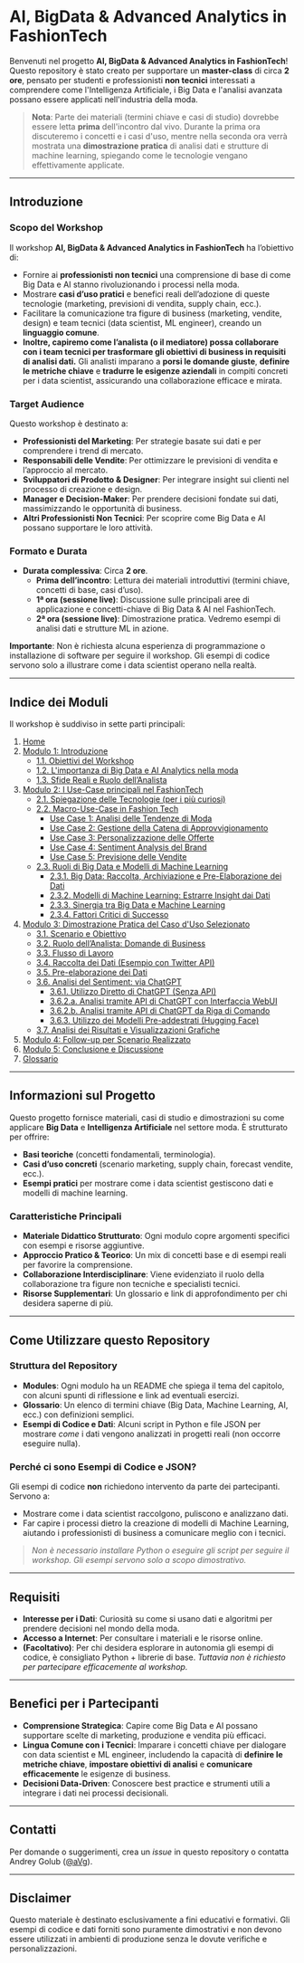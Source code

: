 # AI, BigData & Advanced Analytics in FashionTech

Benvenuti nel progetto **AI, BigData & Advanced Analytics in FashionTech**! Questo repository è stato creato per supportare un **master-class** di circa **2 ore**, pensato per studenti e professionisti **non tecnici** interessati a comprendere come l'Intelligenza Artificiale, i Big Data e l'analisi avanzata possano essere applicati nell'industria della moda.

> **Nota**: Parte dei materiali (termini chiave e casi di studio) dovrebbe essere letta **prima** dell'incontro dal vivo. Durante la prima ora discuteremo i concetti e i casi d'uso, mentre nella seconda ora verrà mostrata una **dimostrazione pratica** di analisi dati e strutture di machine learning, spiegando come le tecnologie vengano effettivamente applicate.

---

## Introduzione

### Scopo del Workshop
Il workshop **AI, BigData & Advanced Analytics in FashionTech** ha l’obiettivo di:
- Fornire ai **professionisti non tecnici** una comprensione di base di come Big Data e AI stanno rivoluzionando i processi nella moda.
- Mostrare **casi d’uso pratici** e benefici reali dell’adozione di queste tecnologie (marketing, previsioni di vendita, supply chain, ecc.).
- Facilitare la comunicazione tra figure di business (marketing, vendite, design) e team tecnici (data scientist, ML engineer), creando un **linguaggio comune**.
- **Inoltre, capiremo come l’analista (o il mediatore) possa collaborare con i team tecnici per trasformare gli obiettivi di business in requisiti di analisi dati.** Gli analisti imparano a **porsi le domande giuste**, **definire le metriche chiave** e **tradurre le esigenze aziendali** in compiti concreti per i data scientist, assicurando una collaborazione efficace e mirata.

### Target Audience
Questo workshop è destinato a:
- **Professionisti del Marketing**: Per strategie basate sui dati e per comprendere i trend di mercato.
- **Responsabili delle Vendite**: Per ottimizzare le previsioni di vendita e l’approccio al mercato.
- **Sviluppatori di Prodotto & Designer**: Per integrare insight sui clienti nel processo di creazione e design.
- **Manager e Decision-Maker**: Per prendere decisioni fondate sui dati, massimizzando le opportunità di business.
- **Altri Professionisti Non Tecnici**: Per scoprire come Big Data e AI possano supportare le loro attività.

### Formato e Durata
- **Durata complessiva**: Circa **2 ore**.
  - **Prima dell’incontro**: Lettura dei materiali introduttivi (termini chiave, concetti di base, casi d’uso).
  - **1ª ora (sessione live)**: Discussione sulle principali aree di applicazione e concetti-chiave di Big Data & AI nel FashionTech.
  - **2ª ora (sessione live)**: Dimostrazione pratica. Vedremo esempi di analisi dati e strutture ML in azione.

**Importante**: Non è richiesta alcuna esperienza di programmazione o installazione di software per seguire il workshop. Gli esempi di codice servono solo a illustrare come i data scientist operano nella realtà.

---

## Indice dei Moduli

Il workshop è suddiviso in sette parti principali:

1. [Home](./README.md)
2. [Modulo 1: Introduzione](./modules/modulo-1-introduzione/README.md)
   - [1.1. Obiettivi del Workshop](./modules/modulo-1-introduzione/README.md#11-obiettivi-del-workshop)
   - [1.2. L'importanza di Big Data e AI Analytics nella moda](./modules/modulo-1-introduzione/README.md#12-limportanza-di-big-data-e-ai-analytics-nella-moda)
   - [1.3. Sfide Reali e Ruolo dell’Analista](./modules/modulo-1-introduzione/README.md#13-sfide-reali-e-ruolo-dellanalista)
3. [Modulo 2: I Use-Case principali nel FashionTech](./modules/modulo-2-use-case-principali/README.md)
   - [2.1. Spiegazione delle Tecnologie (per i più curiosi)](./modules/modulo-2-use-case-principali/README.md#21-spiegazione-delle-tecnologie-per-i-più-curiosi)
   - [2.2. Macro-Use-Case in Fashion Tech](./modules/modulo-2-use-case-principali/README.md#22-macro-use-case-in-fashion-tech)
     - [Use Case 1: Analisi delle Tendenze di Moda](./modules/modulo-2-use-case-principali/README.md#use-case-1-analisi-delle-tendenze-di-moda)
     - [Use Case 2: Gestione della Catena di Approvvigionamento](./modules/modulo-2-use-case-principali/README.md#use-case-2-gestione-della-catena-di-approvvigionamento)
     - [Use Case 3: Personalizzazione delle Offerte](./modules/modulo-2-use-case-principali/README.md#use-case-3-personalizzazione-delle-offerte)
     - [Use Case 4: Sentiment Analysis del Brand](./modules/modulo-2-use-case-principali/README.md#use-case-4-sentiment-analysis-del-brand)
     - [Use Case 5: Previsione delle Vendite](./modules/modulo-2-use-case-principali/README.md#use-case-5-previsione-delle-vendite)
   - [2.3. Ruoli di Big Data e Modelli di Machine Learning](./modules/modulo-2-use-case-principali/README.md#23-ruoli-di-big-data-e-modelli-di-machine-learning)
     - [2.3.1. Big Data: Raccolta, Archiviazione e Pre-Elaborazione dei Dati](./modules/modulo-2-use-case-principali/README.md#231-big-data-raccolta-archiviazione-e-pre-elaborazione-dei-dati)
     - [2.3.2. Modelli di Machine Learning: Estrarre Insight dai Dati](./modules/modulo-2-use-case-principali/README.md#232-modelli-di-machine-learning-estrarre-insight-dai-dati)
     - [2.3.3. Sinergia tra Big Data e Machine Learning](./modules/modulo-2-use-case-principali/README.md#233-sinergia-tra-big-data-e-machine-learning)
     - [2.3.4. Fattori Critici di Successo](./modules/modulo-2-use-case-principali/README.md#234-fattori-critici-di-successo)
4. [Modulo 3: Dimostrazione Pratica del Caso d'Uso Selezionato](./modules/modulo-3-dimostrazione-pratica/README.md)
   - [3.1. Scenario e Obiettivo](./modules/modulo-3-dimostrazione-pratica/README.md#31-scenario-e-obiettivo)
   - [3.2. Ruolo dell’Analista: Domande di Business](./modules/modulo-3-dimostrazione-pratica/README.md#32-ruolo-dellanalista-domande-di-business)
   - [3.3. Flusso di Lavoro](./modules/modulo-3-dimostrazione-pratica/README.md#33-flusso-di-lavoro)
   - [3.4. Raccolta dei Dati (Esempio con Twitter API)](./modules/modulo-3-dimostrazione-pratica/README.md#34-raccolta-dei-dati-esempio-con-twitter-api)
   - [3.5. Pre-elaborazione dei Dati](./modules/modulo-3-dimostrazione-pratica/README.md#35-pre-elaborazione-dei-dati)
   - [3.6. Analisi del Sentiment: via ChatGPT](./modules/modulo-3-dimostrazione-pratica/README.md#36-analisi-del-sentiment-via-chatgpt)
     - [3.6.1. Utilizzo Diretto di ChatGPT (Senza API)](./modules/modulo-3-dimostrazione-pratica/README.md#361-utilizzo-diretto-di-chatgpt-senza-api)
     - [3.6.2.a. Analisi tramite API di ChatGPT con Interfaccia WebUI](./modules/modulo-3-dimostrazione-pratica/README.md#362a-analisi-tramite-api-di-chatgpt-con-interfaccia-webui)
     - [3.6.2.b. Analisi tramite API di ChatGPT da Riga di Comando](./modules/modulo-3-dimostrazione-pratica/README.md#362b-analisi-tramite-api-di-chatgpt-da-riga-di-comando)
     - [3.6.3. Utilizzo dei Modelli Pre-addestrati (Hugging Face)](./modules/modulo-3-dimostrazione-pratica/README.md#363-utilizzo-dei-modelli-pre-addestrati-hugging-face)
   - [3.7. Analisi dei Risultati e Visualizzazioni Grafiche](./modules/modulo-3-dimostrazione-pratica/README.md#37-analisi-dei-risultati-e-visualizzazioni-grafiche)
5. [Modulo 4: Follow-up per Scenario Realizzato](./modules/modulo-4-follow-up/README.md)
6. [Modulo 5: Conclusione e Discussione](./modules/modulo-5-conclusione-discussione/README.md)
7. [Glossario](./modules/glossario/README.md)


---

## Informazioni sul Progetto
Questo progetto fornisce materiali, casi di studio e dimostrazioni su come applicare **Big Data** e **Intelligenza Artificiale** nel settore moda. È strutturato per offrire:
- **Basi teoriche** (concetti fondamentali, terminologia).
- **Casi d’uso concreti** (scenario marketing, supply chain, forecast vendite, ecc.).
- **Esempi pratici** per mostrare come i data scientist gestiscono dati e modelli di machine learning.

### Caratteristiche Principali
- **Materiale Didattico Strutturato**: Ogni modulo copre argomenti specifici con esempi e risorse aggiuntive.
- **Approccio Pratico & Teorico**: Un mix di concetti base e di esempi reali per favorire la comprensione.
- **Collaborazione Interdisciplinare**: Viene evidenziato il ruolo della collaborazione tra figure non tecniche e specialisti tecnici.
- **Risorse Supplementari**: Un glossario e link di approfondimento per chi desidera saperne di più.

---

## Come Utilizzare questo Repository

### Struttura del Repository
- **Modules**: Ogni modulo ha un README che spiega il tema del capitolo, con alcuni spunti di riflessione e link ad eventuali esercizi.
- **Glossario**: Un elenco di termini chiave (Big Data, Machine Learning, AI, ecc.) con definizioni semplici.
- **Esempi di Codice e Dati**: Alcuni script in Python e file JSON per mostrare *come* i dati vengono analizzati in progetti reali (non occorre eseguire nulla).

### Perché ci sono Esempi di Codice e JSON?
Gli esempi di codice **non** richiedono intervento da parte dei partecipanti. Servono a:
- Mostrare come i data scientist raccolgono, puliscono e analizzano dati.
- Far capire i processi dietro la creazione di modelli di Machine Learning, aiutando i professionisti di business a comunicare meglio con i tecnici.

> *Non è necessario installare Python o eseguire gli script per seguire il workshop. Gli esempi servono solo a scopo dimostrativo.*

---

## Requisiti

- **Interesse per i Dati**: Curiosità su come si usano dati e algoritmi per prendere decisioni nel mondo della moda.
- **Accesso a Internet**: Per consultare i materiali e le risorse online.
- **(Facoltativo)**: Per chi desidera esplorare in autonomia gli esempi di codice, è consigliato Python + librerie di base. *Tuttavia non è richiesto per partecipare efficacemente al workshop.*

---

## Benefici per i Partecipanti

- **Comprensione Strategica**: Capire come Big Data e AI possano supportare scelte di marketing, produzione e vendita più efficaci.
- **Lingua Comune con i Tecnici**: Imparare i concetti chiave per dialogare con data scientist e ML engineer, includendo la capacità di **definire le metriche chiave**, **impostare obiettivi di analisi** e **comunicare efficacemente** le esigenze di business.
- **Decisioni Data-Driven**: Conoscere best practice e strumenti utili a integrare i dati nei processi decisionali.

---

## Contatti

Per domande o suggerimenti, crea un *issue* in questo repository o contatta Andrey Golub ([@aVg](https://www.linkedin.com/in/andreygolub/)).

---

## Disclaimer

Questo materiale è destinato esclusivamente a fini educativi e formativi. Gli esempi di codice e dati forniti sono puramente dimostrativi e non devono essere utilizzati in ambienti di produzione senza le dovute verifiche e personalizzazioni.
